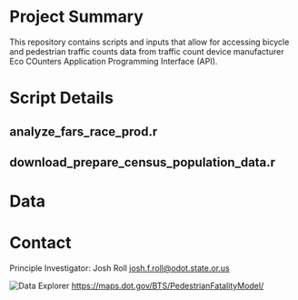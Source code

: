 # Project Summary  
This repository contains scripts and inputs that allow for accessing bicycle and pedestrian traffic counts data from traffic count device manufacturer Eco COunters Application Programming Interface (API).

# Script Details  


## analyze_fars_race_prod.r


## download_prepare_census_population_data.r

# Data  

# Contact
Principle Investigator: Josh Roll  josh.f.roll@odot.state.or.us  

![Data Explorer](www/Data_Explorer_Screenshot.PNG)
https://maps.dot.gov/BTS/PedestrianFatalityModel/
